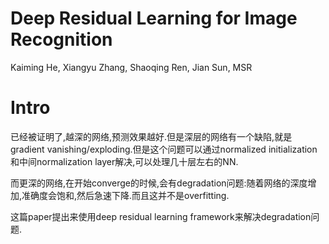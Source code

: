 # Deep Residual Learning for Image Recognition

Kaiming He, Xiangyu Zhang, Shaoqing Ren, Jian Sun, MSR

# Intro

已经被证明了,越深的网络,预测效果越好.但是深层的网络有一个缺陷,就是gradient vanishing/exploding.但是这个问题可以通过normalized initialization和中间normalization layer解决,可以处理几十层左右的NN.

而更深的网络,在开始converge的时候,会有degradation问题:随着网络的深度增加,准确度会饱和,然后急速下降.而且这并不是overfitting.

这篇paper提出来使用deep residual learning framework来解决degradation问题.